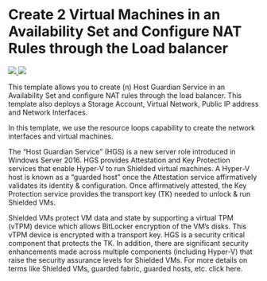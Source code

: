 # Create 2 Virtual Machines in an Availability Set and Configure NAT Rules through the Load balancer

<a href="https://portal.azure.com/#create/Microsoft.Template/uri/https%3A%2F%2Fraw.githubusercontent.com%2FAzure%2Fazure-quickstart-templates%2Fmaster%2F201-2-vms-loadbalancer-natrules%2Fazuredeploy.json" target="_blank">
    <img src="http://azuredeploy.net/deploybutton.png"/>
</a>
<a href="http://armviz.io/#/?load=https%3A%2F%2Fraw.githubusercontent.com%2FAzure%2Fazure-quickstart-templates%2Fmaster%2F201-2-vms-loadbalancer-natrules%2Fazuredeploy.json" target="_blank">
    <img src="http://armviz.io/visualizebutton.png"/>
</a>

This template allows you to create (n) Host Guardian Service  in an Availability Set and configure NAT rules through the load balancer. This template also deploys a Storage Account, Virtual Network, Public IP address and Network Interfaces.

In this template, we use the resource loops capability to create the network interfaces and virtual machines.


The “Host Guardian Service” (HGS) is a new server role introduced in Windows Server 2016. HGS provides Attestation and Key Protection services that enable Hyper-V to run Shielded virtual machines. A Hyper-V host is known as a “guarded host” once the Attestation service affirmatively validates its identity & configuration. Once affirmatively attested, the Key Protection service provides the transport key (TK) needed to unlock & run Shielded VMs.

Shielded VMs protect VM data and state by supporting a virtual TPM (vTPM) device which allows BitLocker encryption of the VM’s disks. This vTPM device is encrypted with a transport key. HGS is a security critical component that protects the TK. In addition, there are significant security enhancements made across multiple components (including Hyper-V) that raise the security assurance levels for Shielded VMs. For more details on terms like Shielded VMs, guarded fabric, guarded hosts, etc. click here.